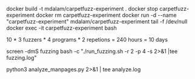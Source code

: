 docker build -t mdalam/carpetfuzz-experiment .
docker stop carpetfuzz-experiment
docker rm carpetfuzz-experiment
docker run -d --name "carpetfuzz-experiment" mdalam/carpetfuzz-experiment tail -f /dev/null
docker exec -it carpetfuzz-experiment bash

10 * 3 fuzzers * 4 programs * 2 repetions = 240 hours = 10 days

screen -dmS fuzzing bash -c "./run_fuzzing.sh -r 2 -p 4 -s 2>&1 |tee fuzzing.log" 

python3 analyze_manpages.py 2>&1 | tee analyze.log

